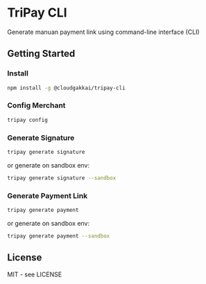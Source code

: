 # TriPay CLI

Generate manuan payment link using command-line interface (CLI)

## Getting Started

### Install

```bash
npm install -g @cloudgakkai/tripay-cli
```

### Config Merchant

```bash
tripay config
```

### Generate Signature

```bash
tripay generate signature
```

or generate on sandbox env:

```bash
tripay generate signature --sandbox
```

### Generate Payment Link

```bash
tripay generate payment
```

or generate on sandbox env:

```bash
tripay generate payment --sandbox
```

## License

MIT - see LICENSE
